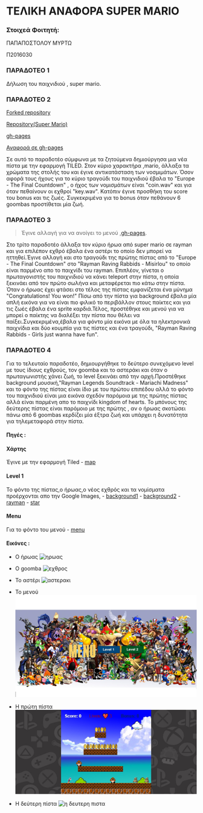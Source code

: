 # ΤΕΛΙΚΗ ΑΝΑΦΟΡΑ SUPER MARIO

### Στοιχεά Φοιτητή: 

ΠΑΠΑΠΟΣΤΟΛΟΥ ΜΥΡΤΩ 

Π2016030

### ΠΑΡΑΔΟΤΕΟ 1 

Δήλωση του παιχνιδιού , super mario.

### ΠΑΡΑΔΟΤΕΟ 2 
    
[Forked repository](https://github.com/MyrtoP/hci)
    
[ Repository(Super Mario)](https://github.com/MyrtoP/Super-Mario)
    
[gh-pages](https://myrtop.github.io/Super-Mario/)

[Αναφορά σε gh-pages](https://myrtop.github.io/hci/projects/2016030)
   
Σε αυτό το παραδοτέο σύμφωνα με τα ζητούμενα δημιούργησα μια νέα πίστα
με την εφαρμογή TILED. Στον κύριο χαρακτήρα ,mario, άλλαξα τα χρώματα της 
στολής του και έγινε αντικατάσταση των νοσμιμάτων. Όσον αφορά τους ήχους για
το κύριο τραγούδι του παιχνιδιού έβαλα το "Europe - The Final Countdown" , ο 
ήχος των νομισμάτων είναι "coin.wav" και για όταν πεθαίνουν οι εχθροί "key.wav". 
Κατόπιν έγινε προσθήκη του score του bonus και τις ζωές. Συγκεκριμένα για το bonus 
όταν πεθάνουν 6 goombas προστίθεται μία ζωή.

  
 ### ΠΑΡΑΔΟΤΕΟ 3
 
> Έγινε αλλαγή για να ανοίγει το μενού ,[gh-pages](https://myrtop.github.io/Super-Mario/menu.html).
 
Στο τρίτο παραδοτέο άλλαξα τον κύριο ήρωα από super mario σε rayman και για επιλέπον εχθρό 
έβαλα ένα αστέρι το οποίο δεν μπορεί να ηττηθεί.Έγινε αλλαγή και στο τραγούδι της
πρώτης πίστας από το "Europe - The Final Countdown" στο "Rayman Raving Rabbids - Misirlou" 
το οποίο είναι παρμένο απο το παιχνίδι του rayman. 
Επιπλέον, γίνεται ο πρωταγονιστής του παιχνιδιού να κάνει teleport στην πίστα, 
η οποία ξεκινάει από τον πρώτο σωλήνα και μεταφέρεται πιο κάτω στην πίστα. Όταν ο ήρωας 
έχει φτάσει στο τέλος της πίστας εμφανίζεται ένα μύνημα "Congratulations! You won!" 
Πίσω από την πίστα για background έβαλα μία απλή εικόνα για να είναι πιο φιλικό το περιβάλλον
στους παίκτες και για τις ζωές έβαλα ένα sprite καρδιά.Τέλος, προστέθηκε και μενού για να μπορεί 
ο παίκτης να διαλέξει την πίστα που θέλει να παίξει.Συγκεκριμένα,έβαλα για φόντο μία εικόνα 
με όλα τα ηλεκτρονικά παιχνίδια και δύο κουμπία για τις πίστες και ένα τραγούδι,
"Rayman Raving Rabbids - Girls just wanna have fun".
 

### ΠΑΡΑΔΟΤΕΟ 4
Για το τελευταίο παραδοτέο, δημιουργήθηκε το δεύτερο συνεχόμενο level με τους ίδιους εχθρούς, τον goomba 
και το αστεράκι και όταν ο πρωταγωνιστής χάνει ζωή, το level ξεκινάει από την αρχή.Προστέθηκε 
background μουσική,"Rayman Legends Soundtrack - Mariachi Madness" και το φόντο της πίστας είναι 
ίδιο με του πρώτου επιπέδου αλλά το φόντο του παιχνιδιού είναι μια εικόνα σχεδόν παρόμοια με της 
πρώτης πίστας αλλά είναι παρμένη απο το παιχνίδι kingdom of hearts. Το μπόνους της δεύτερης πίστας
είναι παρόμοιο με της πρώτης , αν ο ήρωας σκοτώσει πάνω από 6 goombas κερδίζει μία έξτρα ζωή και
υπάρχει η δυνατότητα για τηλεμεταφορά στην πίστα.
 
 #### Πηγές :
  #### Χάρτης
  Έγινε με την εφαρμογή Tiled
    - [map](https://www.mapeditor.org/) 
  #### Level 1
   To φόντο της πίστας,ο ήρωας,o νέος εχθρός και τα νομίσματα προέρχονται απο την Google Images,
     - [background1](https://tinyurl.com/y7zprdgt)
     - [background2](https://tinyurl.com/ybohb46u)
     - [rayman](https://tinyurl.com/yafvrouu)
     - [star](https://tinyurl.com/y76vjbq3)
  #### Menu
   Για το φόντο του μενού
     - [menu](https://tinyurl.com/y8324aue)
    
 #### Εικόνες :

   - Ο ήρωας ![ηρωας]()
   - Ο goomba ![εχθρος]()
   - Το αστέρι ![αστερακι]()
    
   - Το μενού ![Το μενού](https://github.com/MyrtoP/Super-Mario/blob/gh-pages/assets/%CE%9D%CE%AD%CE%B1%20%CE%B5%CE%B9%CE%BA%CF%8C%CE%BD%CE%B1%20bitmap.jpg)
   
   - Η πρώτη πίστα ![ η πιστα ](https://github.com/MyrtoP/Super-Mario/blob/gh-pages/assets/level1.jpg) 
 
   - H δεύτερη πίστα ![ η δευτερη πιστα]()
